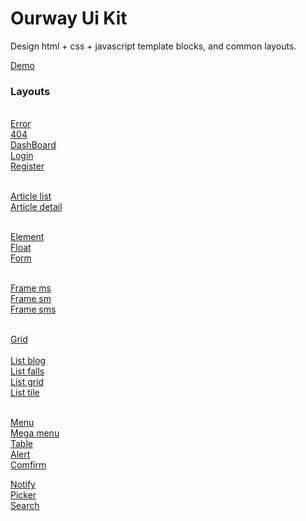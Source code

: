 # Ourway Ui Kit
<p>Design html + css + javascript template blocks, and common layouts.</p>

<a href="https://lay-woo.github.io/Ui-Kit/ui.html" target="_blank" >Demo</a>

<h3>Layouts</h3>
<br/>
<a href="https://lay-woo.github.io/Ui-Kit/piece/" target="_blank">Error</a><br/>
<a href="https://lay-woo.github.io/Ui-Kit/piece/" target="_blank">404</a><br/>
<a href="https://lay-woo.github.io/Ui-Kit/piece/" target="_blank">DashBoard</a><br/>
<a href="https://lay-woo.github.io/Ui-Kit/piece/" target="_blank">Login</a><br/>
<a href="https://lay-woo.github.io/Ui-Kit/piece/" target="_blank">Register</a><br/><br/>

<a href="https://lay-woo.github.io/Ui-Kit/piece/" target="_blank">Article list</a><br/>
<a href="https://lay-woo.github.io/Ui-Kit/piece/" target="_blank">Article detail</a><br/><br/>

<a href="https://lay-woo.github.io/Ui-Kit/piece/" target="_blank">Element</a><br/>
<a href="https://lay-woo.github.io/Ui-Kit/piece/" target="_blank">Float</a><br/>
<a href="https://lay-woo.github.io/Ui-Kit/piece/" target="_blank">Form</a><br/><br/>

<a href="https://lay-woo.github.io/Ui-Kit/piece/" target="_blank">Frame ms</a><br/>
<a href="https://lay-woo.github.io/Ui-Kit/piece/" target="_blank">Frame sm</a><br/>
<a href="https://lay-woo.github.io/Ui-Kit/piece/" target="_blank">Frame sms</a><br/><br/>

<a href="https://lay-woo.github.io/Ui-Kit/piece/" target="_blank">Grid</a><br/><br/>
<a href="https://lay-woo.github.io/Ui-Kit/piece/" target="_blank">List blog</a><br/>
<a href="https://lay-woo.github.io/Ui-Kit/piece/" target="_blank">List falls</a><br/>
<a href="https://lay-woo.github.io/Ui-Kit/piece/" target="_blank">List grid</a><br/>
<a href="https://lay-woo.github.io/Ui-Kit/piece/" target="_blank">List tile</a><br/><br/>

<a href="https://lay-woo.github.io/Ui-Kit/piece/" target="_blank">Menu</a><br/>
<a href="https://lay-woo.github.io/Ui-Kit/piece/" target="_blank">Mega menu</a><br/>
<a href="https://lay-woo.github.io/Ui-Kit/piece/" target="_blank">Table</a><br/>
<a href="https://lay-woo.github.io/Ui-Kit/piece/" target="_blank">Alert</a><br/>
<a href="https://lay-woo.github.io/Ui-Kit/piece/" target="_blank">Comfirm</a><br/>

<a href="https://lay-woo.github.io/Ui-Kit/piece/" target="_blank">Notify</a><br/>
<a href="https://lay-woo.github.io/Ui-Kit/piece/" target="_blank">Picker</a><br/>
<a href="https://lay-woo.github.io/Ui-Kit/piece/" target="_blank">Search</a><br/>
